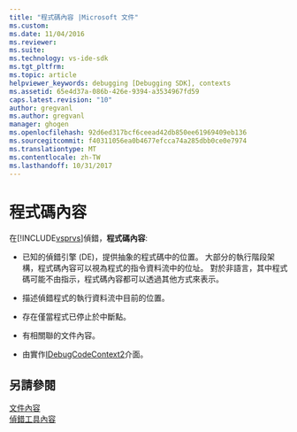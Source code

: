 ```yaml
---
title: "程式碼內容 |Microsoft 文件"
ms.custom: 
ms.date: 11/04/2016
ms.reviewer: 
ms.suite: 
ms.technology: vs-ide-sdk
ms.tgt_pltfrm: 
ms.topic: article
helpviewer_keywords: debugging [Debugging SDK], contexts
ms.assetid: 65e4d37a-086b-426e-9394-a3534967fd59
caps.latest.revision: "10"
author: gregvanl
ms.author: gregvanl
manager: ghogen
ms.openlocfilehash: 92d6ed317bcf6ceead42db850ee61969409eb136
ms.sourcegitcommit: f40311056ea0b4677efcca74a285dbb0ce0e7974
ms.translationtype: MT
ms.contentlocale: zh-TW
ms.lasthandoff: 10/31/2017
---
```

# <a name="code-context"></a>程式碼內容
在[!INCLUDE[vsprvs](../../code-quality/includes/vsprvs_md.md)]偵錯，**程式碼內容**:  
  
-   已知的偵錯引擎 (DE)，提供抽象的程式碼中的位置。 大部分的執行階段架構，程式碼內容可以視為程式的指令資料流中的位址。 對於非語言，其中程式碼可能不由指示，程式碼內容都可以透過其他方式來表示。  
  
-   描述偵錯程式的執行資料流中目前的位置。  
  
-   存在僅當程式已停止於中斷點。  
  
-   有相關聯的文件內容。  
  
-   由實作[IDebugCodeContext2](../../extensibility/debugger/reference/idebugcodecontext2.md)介面。  
  
## <a name="see-also"></a>另請參閱  
 [文件內容](../../extensibility/debugger/document-context.md)   
 [偵錯工具內容](../../extensibility/debugger/debugger-contexts.md)